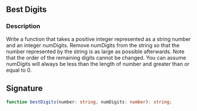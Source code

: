 ## Best Digits

### Description

Write a function that takes a positive integer represented as a string number and an integer numDigits. Remove numDigits from the string so that the number represented by the string is as large as possible afterwards.
Note that the order of the remaining digits cannot be changed. You can assume numDigits will always be less than the length of number and greater than or equal to 0.

## Signature

```typescript
function bestDigits(number: string, numDigits: number): string;
```
